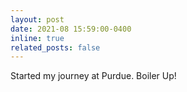 ```yaml
---
layout: post
date: 2021-08 15:59:00-0400
inline: true
related_posts: false
---
```


Started my journey at Purdue. Boiler Up!
